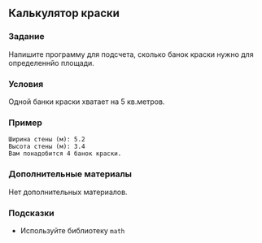 ## Калькулятор краски

### Задание
Напишите программу для подсчета, сколько банок краски нужно для определеннйо площади.

### Условия

Одной банки краски хватает на 5 кв.метров.

### Пример

```
Ширина стены (м): 5.2
Высота стены (м): 3.4
Вам понадобится 4 банок краски.
```



### Дополнительные материалы

Нет дополнительных материалов.

### Подсказки

* Используйте библиотеку `math`
